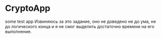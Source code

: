 # CryptoApp
some test app
Извиняюсь за это задание, оно не доведено не до ума, не до логического конца и я не смог выделить достаточно времени на его выполнение.
